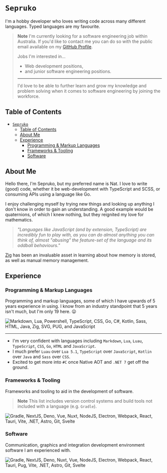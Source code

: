 # `Sepruko`

I'm a hobby developer who loves writing code across many different languages. Typed languages are my
favourite.

> **Note**
> I'm currently looking for a software engineering job within Australia. If you'd like to contact me
> you can do so with the public email available on my [GitHub Profile][sepruko-github].
>
> Jobs I'm interested in...
>
> - Web development positions,
> - and junior software engineering positions.
>
> ---
>
> I'd love to be able to further learn and grow my knowledge and problem solving when it comes to
> software engineering by joining the workforce.

## Table of Contents

- [`Sepruko`](#sepruko)
	- [Table of Contents](#table-of-contents)
	- [About Me](#about-me)
	- [Experience](#experience)
		- [Programming \& Markup Languages](#programming--markup-languages)
		- [Frameworks \& Tooling](#frameworks--tooling)
		- [Software](#software)

## About Me

Hello there, I'm Sepruko, but my preferred name is Nat. I love to write (good) code, whether it be
web-development with TypeScript and SCSS, or consuming APIs using a language like Go.

I enjoy challenging myself by trying new things and looking up anything I don't know in order to
gain an understanding. A good example would be quaternions, of which I knew nothing, but they
reignited my love for mathematics.

> *"Languages like JavaScript (and by extension, TypeScript) are incredibly fun to play with, as you
> can do almost anything you can think of, almost "abusing" the feature-set of the language and its
> oddball behaviours."*

[Zig][zig-website] has been an invaluable asset in learning about how memory is stored, as
well as manual memory management.

## Experience

### Programming & Markup Languages

Programming and markup languages, some of which I have upwards of 5 years experience in using. I
know from an industry standpoint that 5 years isn't much, but I'm only 19 here. 😛

<img
    alt="Markdown, Lua, Powershell, TypeScript, CSS, Go, C#, Kotlin, Sass, HTML, Java, Zig, SVG, PUG, and JavaScript"
    src="https://skillicons.dev/icons?i=md,lua,powershell,ts,css,go,cs,kotlin,sass,html,java,zig,svg,pug,js"
/>

---

- I'm very confident with languages including `Markdown`, `Lua`, `Luau`, `TypeScript`, `CSS`, `Go`,
  `HTML` and `JavaScript`.
- I much prefer `Luau` over `Lua 5.1`, `TypeScript` over `JavaScript`, `Kotlin` over `Java` and `Sass` over `CSS`.
- Excited to get more into `#C` once Native AOT and `.NET 7` get off the ground.

### Frameworks & Tooling

Frameworks and tooling to aid in the development of software.

> **Note**
> This list includes version control systems and build tools not included with a language (e.g.
> `Gradle`).

<img
    alt="Gradle, NextJS, Deno, Vue, Nuxt, NodeJS, Electron, Webpack, React, Tauri, Vite, .NET, Astro, Git, Svelte"
    src="https://skillicons.dev/icons?i=gradle,nextjs,deno,vue,nuxt,nodejs,electron,webpack,react,tauri,vite,dotnet,astro,git,svelte"
/>

### Software

Communication, graphics and integration development environment software I am experienced with.

<img
    alt="Gradle, NextJS, Deno, Nuxt, Vue, NodeJS, Electron, Webpack, React, Tauri, Pug, Vite, .NET, Astro, Git, Svelte"
    src="https://skillicons.dev/icons?i=github,gitlab,ai,figma,idea,androidstudio,vscode,linkedin,ps,pr,discord,visualstudio"
/>

[sepruko-github]: https://github.com/Sepruko
[zig-website]: https://ziglang.org/
